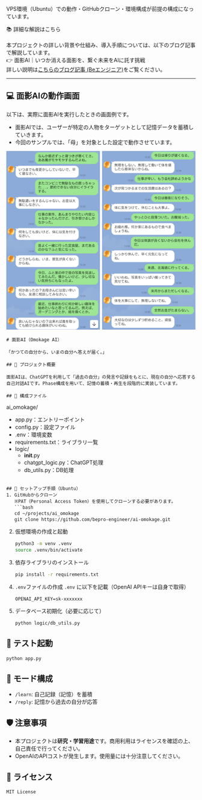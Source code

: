 VPS環境（Ubuntu）での動作・GitHubクローン・環境構成が前提の構成になっています。

📚 詳細な解説はこちら<br><br>
本プロジェクトの詳しい背景や仕組み、導入手順については、以下のブログ記事で解説しています。<br>
👉 面影AI｜いつか消える面影を、繋ぐ未来をAIに託す挑戦<br>
詳しい説明は<a href="https://www.pmi-sfbac.org/category/product/ai-omokage-system/" target="_blank">こちらのブログ記事 (Beエンジニア)</a>をご覧ください。

---
## 💻 面影AIの動作画面

以下は、実際に面影AIを実行したときの画面例です。<br>
- 面影AIでは、ユーザーが特定の人物をターゲットとして記憶データを蓄積していきます。<br>
- 今回のサンプルでは、「母」を対象とした設定で動作させています。

<div align="center">
  <img src="https://github.com/bepro-engineer/ai-omokage/raw/main/images/omokage_screen.png" width="600">
</div>

```plaintext
# 面影AI（Omokage AI）

「かつての自分から、いまの自分へ答えが届く。」

## 📌 プロジェクト概要

面影AIは、ChatGPTを利用して「過去の自分」の発言や記録をもとに、現在の自分へ応答する自己対話AIです。Phase構成を用いて、記憶の蓄積・再生を段階的に実装しています。

## 🧩 構成ファイル
```
ai_omokage/
  - app.py：エントリーポイント
  - config.py：設定ファイル
  - .env：環境変数
  - requirements.txt：ライブラリ一覧
  - logic/
    - __init__.py
    - chatgpt_logic.py：ChatGPT処理
    - db_utils.py：DB処理
```

## 🚀 セットアップ手順（Ubuntu）
1. GitHubからクローン  
   ※PAT（Personal Access Token）を使用してクローンする必要があります。
   ```bash
   cd ~/projects/ai_omokage
   git clone https://github.com/bepro-engineer/ai-omokage.git
````

2. 仮想環境の作成と起動
   ```bash
   python3 -m venv .venv
   source .venv/bin/activate
   ```

3. 依存ライブラリのインストール
   ```bash
   pip install -r requirements.txt
   ```

4. `.env`ファイルの作成
   `.env` に以下を記載（OpenAI APIキーは自身で取得）
   ```
   OPENAI_API_KEY=sk-xxxxxxx
   ```

5. データベース初期化（必要に応じて）
   ```bash
   python logic/db_utils.py
   ```

## 🧪 テスト起動
```bash
python app.py
```

## 💬 モード構成
* `/learn`: 自己記録（記憶）を蓄積
* `/reply`: 記憶から過去の自分が応答

## 🛡️ 注意事項
* 本プロジェクトは**研究・学習用途**です。商用利用はライセンスを確認の上、自己責任で行ってください。
* OpenAIのAPIコストが発生します。使用量には十分注意してください。

## 📝 ライセンス
```plaintext
MIT License
```

